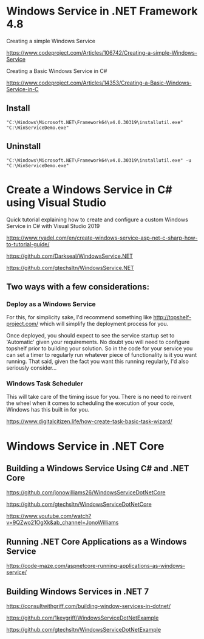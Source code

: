 # Windows Service in .NET Framework 4.8

Creating a simple Windows Service

https://www.codeproject.com/Articles/106742/Creating-a-simple-Windows-Service

Creating a Basic Windows Service in C#

https://www.codeproject.com/Articles/14353/Creating-a-Basic-Windows-Service-in-C

## Install
```
"C:\Windows\Microsoft.NET\Framework64\v4.0.30319\installutil.exe" "C:\WinServiceDemo.exe"
```

## Uninstall
```
"C:\Windows\Microsoft.NET\Framework64\v4.0.30319\installutil.exe" -u "C:\WinServiceDemo.exe"
```

# Create a Windows Service in C# using Visual Studio

Quick tutorial explaining how to create and configure a custom Windows Service in C# with Visual Studio 2019

https://www.ryadel.com/en/create-windows-service-asp-net-c-sharp-how-to-tutorial-guide/

https://github.com/Darkseal/WindowsService.NET

https://github.com/gtechsltn/WindowsService.NET

## Two ways with a few considerations:

### Deploy as a Windows Service

For this, for simplicity sake, I'd recommend something like http://topshelf-project.com/ which will simplify the deployment process for you.

Once deployed, you should expect to see the service startup set to 'Automatic' given your requirements. No doubt you will need to configure topshelf prior to building your solution. So in the code for your service you can set a timer to regularly run whatever piece of functionality is it you want running. That said, given the fact you want this running regularly, I'd also seriously consider...

### Windows Task Scheduler

This will take care of the timing issue for you. There is no need to reinvent the wheel when it comes to scheduling the execution of your code, Windows has this built in for you.

https://www.digitalcitizen.life/how-create-task-basic-task-wizard/

# Windows Service in .NET Core

## Building a Windows Service Using C# and .NET Core

https://github.com/jonowilliams26/WindowsServiceDotNetCore

https://github.com/gtechsltn/WindowsServiceDotNetCore

https://www.youtube.com/watch?v=9QZwo21OgXk&ab_channel=JonoWilliams

## Running .NET Core Applications as a Windows Service

https://code-maze.com/aspnetcore-running-applications-as-windows-service/

## Building Windows Services in .NET 7

https://consultwithgriff.com/building-window-services-in-dotnet/

https://github.com/1kevgriff/WindowsServiceDotNetExample

https://github.com/gtechsltn/WindowsServiceDotNetExample
